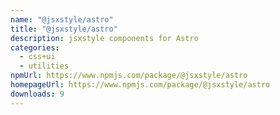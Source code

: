 ```yaml
---
name: "@jsxstyle/astro"
title: "@jsxstyle/astro"
description: jsxstyle components for Astro
categories:
  - css+ui
  - utilities
npmUrl: https://www.npmjs.com/package/@jsxstyle/astro
homepageUrl: https://www.npmjs.com/package/@jsxstyle/astro
downloads: 9
---
```

